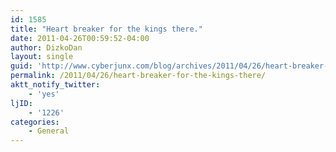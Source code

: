 ```yaml
---
id: 1585
title: "Heart breaker for the kings there."
date: 2011-04-26T00:59:52-04:00
author: DizkoDan
layout: single
guid: 'http://www.cyberjunx.com/blog/archives/2011/04/26/heart-breaker-for-the-kings-there/'
permalink: /2011/04/26/heart-breaker-for-the-kings-there/
aktt_notify_twitter:
    - 'yes'
ljID:
    - '1226'
categories:
    - General
---
```


<div class="posterous_autopost"></div>